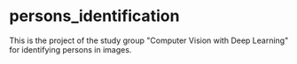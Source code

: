 # persons_identification
This is the project of the study group "Computer Vision with Deep Learning" for identifying persons in images.
